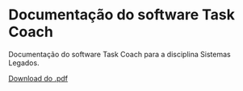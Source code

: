 Documentação do software Task Coach
===================================

Documentação do software Task Coach para a disciplina Sistemas Legados.

[Download do .pdf](https://github.com/yudi-matsuzake/task-coach-doc/raw/master/task-coach-doc.pdf)
